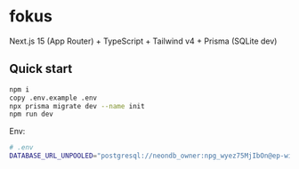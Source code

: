 # fokus
Next.js 15 (App Router) + TypeScript + Tailwind v4 + Prisma (SQLite dev)

## Quick start

```bash
npm i
copy .env.example .env
npx prisma migrate dev --name init
npm run dev
```

Env:

```bash
# .env
DATABASE_URL_UNPOOLED="postgresql://neondb_owner:npg_wyez75MjIbOn@ep-withered-meadow-abqwucqf.eu-west-2.aws.neon.tech/neondb?sslmode=require"
```
